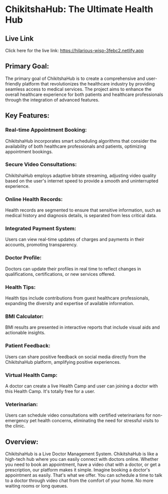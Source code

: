 # ChikitshaHub: The Ultimate Health Hub

## Live Link
Click here for the live link: https://hilarious-wisp-3febc2.netlify.app

## Primary Goal:
The primary goal of ChikitshaHub is to create a comprehensive and user-friendly platform that revolutionizes the healthcare industry by providing seamless access to medical services. The project aims to enhance the overall healthcare experience for both patients and healthcare professionals through the integration of advanced features.

## Key Features:
### Real-time Appointment Booking:
ChikitshaHub incorporates smart scheduling algorithms that consider the availability of both healthcare professionals and patients, optimizing appointment bookings.
### Secure Video Consultations:
ChikitshaHub employs adaptive bitrate streaming, adjusting video quality based on the user's internet speed to provide a smooth and uninterrupted experience.
### Online Health Records:
Health records are segmented to ensure that sensitive information, such as medical history and diagnosis details, is separated from less critical data.
### Integrated Payment System:
Users can view real-time updates of charges and payments in their accounts, promoting transparency.
### Doctor Profile:
Doctors can update their profiles in real time to reflect changes in qualifications, certifications, or new services offered.
### Health Tips:
Health tips include contributions from guest healthcare professionals, expanding the diversity and expertise of available information.
### BMI Calculator:
BMI results are presented in interactive reports that include visual aids and actionable insights.
### Patient Feedback:
Users can share positive feedback on social media directly from the ChikitshaHub platform, amplifying positive experiences.
### Virtual Health Camp: 
A doctor can create a live Health Camp and user can joining a doctor with this Health Camp. It's totally free for a user.
### Veterinarian:
Users can schedule video consultations with certified veterinarians for non-emergency pet health concerns, eliminating the need for stressful visits to the clinic.

## Overview:
ChikitshaHub is a Live Doctor Management System. ChikitshaHub is like a high-tech hub where you can easily connect with doctors online. Whether you need to book an appointment, have a video chat with a doctor, or get a prescription, our platform makes it simple. Imagine booking a doctor's appointment as easily. That's what we offer. You can schedule a time to talk to a doctor through video chat from the comfort of your home. No more waiting rooms or long queues.
